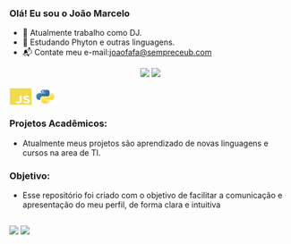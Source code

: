 ### Olá! Eu sou o João Marcelo 

- 🎵 Atualmente trabalho como DJ.
- 🌱 Estudando Phyton e outras linguagens.
- 📬 Contate meu e-mail:joaofafa@sempreceub.com

<div align="center">
  <img height="180cm" src="https://github-readme-stats.vercel.app/api?username=joaofafa&show_icons=true&theme=chartreuse-dark"/>
  <img height="180cm" src="https://github-readme-stats.vercel.app/api/top-langs/?username=joaofafa&layout=compact&langs_count=16&theme=chartreuse-dark"/>
</div>


<div style="display: inline_block"><br>
  <img align="center" alt="João-Js" height="30" width="40" src="https://raw.githubusercontent.com/devicons/devicon/master/icons/javascript/javascript-plain.svg">
  <img align="center" alt="João-Python" height="30" width="40" src="https://raw.githubusercontent.com/devicons/devicon/master/icons/python/python-original.svg">
  
  
 
  ### Projetos Acadêmicos:
  - Atualmente meus projetos são aprendizado de novas linguagens e cursos na area de TI.

### Objetivo:
- Esse repositório foi criado com o objetivo de facilitar a comunicação e apresentação do meu perfil, de forma clara e intuitiva
  ##
 
<div> 
   
  <a href = "joaofafa@sempreceub.com"><img src="https://img.shields.io/badge/-Gmail-%23333?style=for-the-badge&logo=gmail&logoColor=white" target="_blank"></a>
  <a href="https://www.linkedin.com/in/jo%C3%A3o-vicente-28246635b/" target="_blank"><img src="https://img.shields.io/badge/-LinkedIn-%230077B5?style=for-the-badge&logo=linkedin&logoColor=white" target="_blank"></a> 
  
</div>
